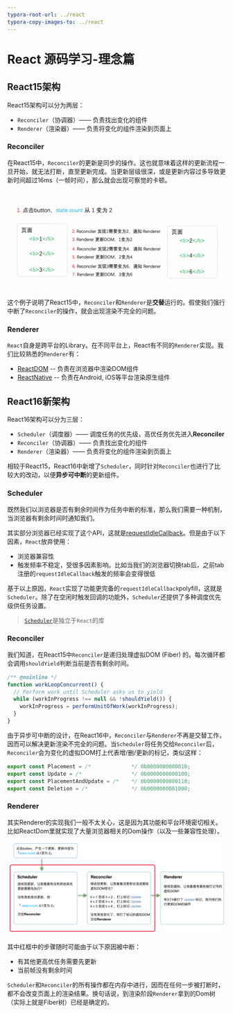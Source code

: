 ```yaml
---
typora-root-url: ../react
typora-copy-images-to: ../react
---
```


# React 源码学习-理念篇

## React15架构

React15架构可以分为两层：

- `Reconciler`（协调器）—— 负责找出变化的组件
- `Renderer`（渲染器）—— 负责将变化的组件渲染到页面上

### Reconciler

在React15中，`Reconciler`的更新是同步的操作。这也就意味着这样的更新流程一旦开始，就无法打断，直至更新完成。当更新层级很深，或是更新内容过多导致更新时间超过16ms（一帧时间），那么就会出现可察觉的卡顿。

![更新流程](./v15.png)

这个例子说明了React15中，`Reconciler`和`Renderer`是**交替**运行的。假使我们强行中断了`Reconciler`的操作，就会出现渲染不完全的问题。

### Renderer

`React`自身是跨平台的Library。在不同平台上，React有不同的`Renderer`实现。我们比较熟悉的`Renderer`有：

- [ReactDOM](https://www.npmjs.com/package/react-dom) -- 负责在浏览器中渲染DOM组件
- [ReactNative](https://www.npmjs.com/package/react-native) -- 负责在Android, iOS等平台渲染原生组件

## React16新架构

React16架构可以分为三层：

- `Scheduler`（调度器）—— 调度任务的优先级，高优任务优先进入**Reconciler**
- `Reconciler`（协调器）—— 负责找出变化的组件
- `Renderer`（渲染器）—— 负责将变化的组件渲染到页面上

相较于React15，React16中新增了`Scheduler`，同时针对`Reconciler`也进行了比较大的改动，以便**异步可中断**的更新组件。

### Scheduler

既然我们以浏览器是否有剩余时间作为任务中断的标准，那么我们需要一种机制，当浏览器有剩余时间时通知我们。

其实部分浏览器已经实现了这个API，这就是[requestIdleCallback](https://developer.mozilla.org/zh-CN/docs/Web/API/Window/requestIdleCallback)。但是由于以下因素，`React`放弃使用：

- 浏览器兼容性
- 触发频率不稳定，受很多因素影响。比如当我们的浏览器切换tab后，之前tab注册的`requestIdleCallback`触发的频率会变得很低

基于以上原因，`React`实现了功能更完备的`requestIdleCallback`polyfill，这就是`Scheduler`。除了在空闲时触发回调的功能外，`Scheduler`还提供了多种调度优先级供任务设置。

> [`Scheduler`](https://github.com/facebook/react/blob/1fb18e22ae66fdb1dc127347e169e73948778e5a/packages/scheduler/README.md)是独立于`React`的库

### Reconciler

我们知道，在React15中`Reconciler`是递归处理虚拟DOM (Fiber) 的。每次循环都会调用`shouldYield`判断当前是否有剩余时间。

```js
/** @noinline */
function workLoopConcurrent() {
  // Perform work until Scheduler asks us to yield
  while (workInProgress !== null && !shouldYield()) {
    workInProgress = performUnitOfWork(workInProgress);
  }
}
```

由于异步可中断的设计，在React16中，`Reconciler`与`Renderer`不再是交替工作，因而可以解决更新渲染不完全的问题。当`Scheduler`将任务交给`Reconciler`后，`Reconciler`会为变化的虚拟DOM打上代表增/删/更新的标记，类似这样：

```js
export const Placement = /*             */ 0b0000000000010;
export const Update = /*                */ 0b0000000000100;
export const PlacementAndUpdate = /*    */ 0b0000000000110;
export const Deletion = /*              */ 0b0000000001000;
```

### Renderer

其实Renderer的实现我们一般不太关心，这是因为其功能和平台环境密切相关。比如ReactDom里就实现了大量浏览器相关的Dom操作（以及一些兼容性处理）。

![更新流程](./process.png)

其中红框中的步骤随时可能由于以下原因被中断：

- 有其他更高优任务需要先更新
- 当前帧没有剩余时间

`Scheduler`和`Reconciler`的所有操作都在内存中进行，因而在任何一步被打断时，都不会改变页面上的渲染结果。换句话说，到渲染阶段`Renderer`拿到的Dom树（实际上就是Fiber树）已经是确定的。
